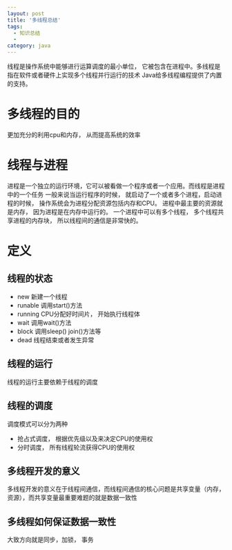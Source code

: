 ```yaml
---
layout: post
title: '多线程总结'
tags:
  - 知识总结
  -
category: java
---
```

线程是操作系统中能够进行运算调度的最小单位， 它被包含在进程中。多线程是指在软件或者硬件上实现多个线程并行运行的技术
Java给多线程编程提供了内置的支持。
<!--more-->
# 多线程的目的
更加充分的利用cpu和内存， 从而提高系统的效率

# 线程与进程
进程是一个独立的运行环境，它可以被看做一个程序或者一个应用。而线程是进程中的一个任务
一般来说当运行程序的时候， 就启动了一个或者多个进程，启动进程的时候， 操作系统会为进程分配资源包括内存和CPU。 进程中最主要的资源就是内存， 因为进程是在内存中运行的。
一个进程中可以有多个线程， 多个线程共享进程的内存块， 所以线程间的通信是非常快的。

# 定义

## 线程的状态

* new 新建一个线程
* runable 调用start()方法
* running CPU分配好时间片， 开始执行线程体
* wait 调用wait()方法
* block 调用sleep() join()方法等
* dead 线程结束或者发生异常

## 线程的运行
线程的运行主要依赖于线程的调度

## 线程的调度
调度模式可以分为两种

* 抢占式调度， 根据优先级以及来决定CPU的使用权
* 分时调度， 所有线程轮流获得CPU的使用权


## 多线程开发的意义
多线程开发的意义在于线程间通信，而线程间通信的核心问题是共享变量（内存，资源），而共享变量最重要难题的就是数据一致性

## 多线程如何保证数据一致性
大致方向就是同步，加锁， 事务

